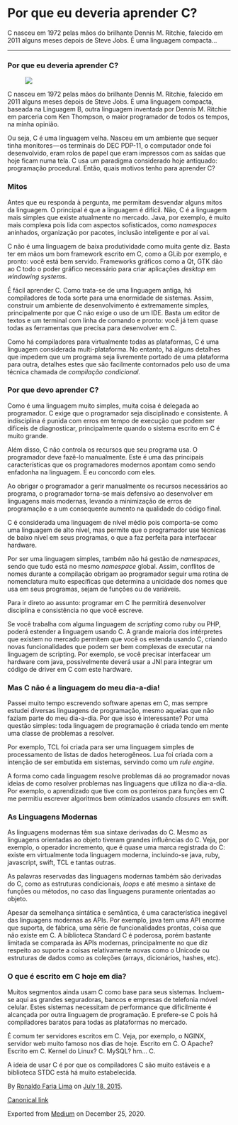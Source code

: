 Por que eu deveria aprender C?
==============================

C nasceu em 1972 pelas mãos do brilhante Dennis M. Ritchie, falecido em
2011 alguns meses depois de Steve Jobs. É uma linguagem compacta…

------------------------------------------------------------------------

### Por que eu deveria aprender C?

<figure>
<img src="https://cdn-images-1.medium.com/max/800/1*7JT1y5DcOC6U93G3tCGB4w.png" class="graf-image" />
</figure>C nasceu em 1972 pelas mãos do brilhante Dennis M. Ritchie,
falecido em 2011 alguns meses depois de Steve Jobs. É uma linguagem
compacta, baseada na Linguagem B, outra linguagem inventada por Dennis
M. Ritchie em parceria com Ken Thompson, o maior programador de todos os
tempos, na minha opinião.

Ou seja, C é uma linguagem velha. Nasceu em um ambiente que sequer tinha
monitores — os terminais do DEC PDP-11, o computador onde foi
desenvolvido, eram rolos de papel que eram impressos com as saídas que
hoje ficam numa tela. C usa um paradigma considerado hoje antiquado:
programação procedural. Então, quais motivos tenho para aprender C?

### Mitos

Antes que eu responda à pergunta, me permitam desvendar alguns mitos da
linguagem. O principal é que a linguagem é difícil. Não, C é a linguagem
mais simples que existe atualmente no mercado. Java, por exemplo, é
muito mais complexa pois lida com aspectos sofisticados, como
*namespaces* aninhados, organização por pacotes, inclusão inteligente e
por aí vai.

C não é uma linguagem de baixa produtividade como muita gente diz. Basta
ter em mãos um bom framework escrito em C, como a GLib por exemplo, e
pronto: você está bem servido. Frameworks gráficos como a Qt, GTK dão ao
C todo o poder gráfico necessário para criar aplicações *desktop* em
*windowing systems*.

É fácil aprender C. Como trata-se de uma linguagem antiga, há
compiladores de toda sorte para uma enormidade de sistemas. Assim,
construir um ambiente de desenvolvimento é extremamente simples,
principalmente por que C não exige o uso de um IDE. Basta um editor de
textos e um terminal com linha de comando e pronto: você já tem quase
todas as ferramentas que precisa para desenvolver em C.

Como há compiladores para virtualmente todas as plataformas, C é uma
linguagem considerada multi-plataforma. No entanto, há alguns detalhes
que impedem que um programa seja livremente portado de uma plataforma
para outra, detalhes estes que são facilmente contornados pelo uso de
uma técnica chamada de *compilação condicional.*

### Por que devo aprender C?

Como é uma linguagem muito simples, muita coisa é delegada ao
programador. C exige que o programador seja disciplinado e consistente.
A indisciplina é punida com erros em tempo de execução que podem ser
difíceis de diagnosticar, principalmente quando o sistema escrito em C é
muito grande.

Além disso, C não controla os recursos que seu programa usa. O
programador deve fazê-lo manualmente. Este é uma das principais
características que os programadores modernos apontam como sendo
enfadonha na linguagem. E eu concordo com eles.

Ao obrigar o programador a gerir manualmente os recursos necessários ao
programa, o programador torna-se mais defensivo ao desenvolver em
linguagens mais modernas, levando a minimização de erros de programação
e a um consequente aumento na qualidade do código final.

C é considerada uma linguagem de nível médio pois comporta-se como uma
linguagem de alto nível, mas permite que o programador use técnicas de
baixo nível em seus programas, o que a faz perfeita para interfacear
hardware.

Por ser uma linguagem simples, também não há gestão de *namespaces*,
sendo que tudo está no mesmo *namespace* global. Assim, conflitos de
nomes durante a compilação obrigam ao programador seguir uma rotina de
nomenclatura muito específicas que determina a unicidade dos nomes que
usa em seus programas, sejam de funções ou de variáveis.

Para ir direto ao assunto: programar em C lhe permitirá desenvolver
disciplina e consistência no que você escreve.

Se você trabalha com alguma linguagem de *scripting* como ruby ou PHP,
poderá estender a linguagem usando C. A grande maioria dos intérpretes
que existem no mercado permitem que você os estenda usando C, criando
novas funcionalidades que podem ser bem complexas de executar na
linguagem de scripting. Por exemplo, se você precisar interfacear um
hardware com java, possivelmente deverá usar a JNI para integrar um
código de driver em C com este hardware.

### Mas C não é a linguagem do meu dia-a-dia!

Passei muito tempo escrevendo software apenas em C, mas sempre estudei
diversas linguagens de programação, mesmo aquelas que não faziam parte
do meu dia-a-dia. Por que isso é interessante? Por uma questão simples:
toda linguagem de programação é criada tendo em mente uma classe de
problemas a resolver.

Por exemplo, TCL foi criada para ser uma linguagem simples de
processamento de listas de dados heterogêneos. Lua foi criada com a
intenção de ser embutida em sistemas, servindo como um *rule engine*.

A forma como cada linguagem resolve problemas dá ao programador novas
ideias de como resolver problemas nas linguagens que utiliza no
dia-a-dia. Por exemplo, o aprendizado que tive com os ponteiros para
funções em C me permitiu escrever algoritmos bem otimizados usando
*closures* em swift.

### As Linguagens Modernas

As linguagens modernas têm sua sintaxe derivadas do C. Mesmo as
linguagens orientadas ao objeto tiveram grandes influências do C. Veja,
por exemplo, o operador incremento, que é quase uma marca registrada do
C: existe em virtualmente toda linguagem moderna, incluindo-se java,
ruby, javascript, swift, TCL e tantas outras.

As palavras reservadas das linguagens modernas também são derivadas do
C, como as estruturas condicionais, *loops* e até mesmo a sintaxe de
funções ou métodos, no caso das linguagens puramente orientadas ao
objeto.

Apesar da semelhança sintática e semântica, é uma característica
inegável das linguagens modernas as APIs. Por exemplo, java tem uma API
enorme que suporta, de fábrica, uma série de funcionalidades prontas,
coisa que não existe em C. A biblioteca Standard C é poderosa, porém
bastante limitada se comparada às APIs modernas, principalmente no que
diz respeito ao suporte a coisas relativamente novas como o Unicode ou
estruturas de dados como as coleções (arrays, dicionários, hashes, etc).

### O que é escrito em C hoje em dia?

Muitos segmentos ainda usam C como base para seus sistemas. Incluem-se
aqui as grandes seguradoras, bancos e empresas de telefonia móvel
celular. Estes sistemas necessitam de performance que dificilmente é
alcançada por outra linguagem de programação. E prefere-se C pois há
compiladores baratos para todas as plataformas no mercado.

É comum ter servidores escritos em C. Veja, por exemplo, o NGINX,
servidor web muito famoso nos dias de hoje. Escrito em C. O Apache?
Escrito em C. Kernel do Linux? C. MySQL? hm… C.

A ideia de usar C é por que os compiladores C são muito estáveis e a
biblioteca STDC está há muito estabelecida.

By
<a href="https://medium.com/@ronaldolima" class="p-author h-card">Ronaldo Faria Lima</a>
on [July 18, 2015](https://medium.com/p/e5f2f35a07ff).

<a href="https://medium.com/@ronaldolima/por-que-eu-deveria-aprender-c-e5f2f35a07ff" class="p-canonical">Canonical link</a>

Exported from [Medium](https://medium.com) on December 25, 2020.
